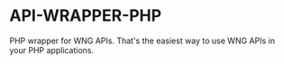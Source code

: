 # API-WRAPPER-PHP
PHP wrapper for WNG APIs. That's the easiest way to use WNG APIs in your PHP applications.
